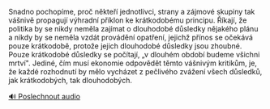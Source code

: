 
Snadno pochopíme, proč někteří jednotlivci, strany a zájmové skupiny tak vášnivě propagují výhradní příklon ke krátkodobému principu. Říkají, že politika by se nikdy neměla zajímat o dlouhodobé důsledky nějakého plánu a nikdy by se neměla vzdát provádění opatření, jejichž přínos se očekává pouze krátkodobě, protože jejich dlouhodobé důsledky jsou zhoubné. Pouze krátkodobé důsledky se počítají, „v dlouhém období budeme všichni mrtví". Jediné, čím musí ekonomie odpovědět těmto vášnivým kritikům, je, že každé rozhodnutí by mělo vycházet z pečlivého zvážení všech důsledků, jak krátkodobých, tak dlouhodobých.

[🔊 Poslechnout audio](/data/7-paragraphs/audio/chapter_126/para_008-Snadno-pochopme-pro-nkte-jednotlivci-strany.mp3)
